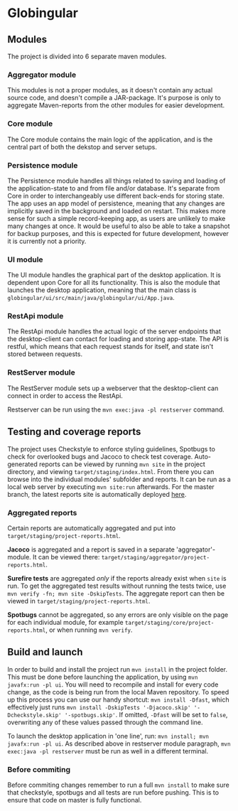 # Globingular

## Modules

The project is divided into 6 separate maven modules.

### Aggregator module
This modules is not a proper modules, as it doesn't contain any actual source code, and doesn't compile a JAR-package. It's purpose is only to aggregate Maven-reports from the other modules for easier development.

### Core module
The Core module contains the main logic of the application, and is the central part of both the dekstop and server setups.

### Persistence module
The Persistence module handles all things related to saving and loading of the application-state to and from file and/or database. It's separate from Core in order to interchangeably use different back-ends for storing state. 
The app uses an app model of persistence, meaning that any changes are implicitly saved in the background and loaded on restart.
This makes more sense for such a simple record-keeping app, as users are unlikely to make many changes at once.
It would be useful to also be able to take a snapshot for backup purposes, and this is expected for future development, however it is currently not a priority.

### UI module
The UI module handles the graphical part of the desktop application. It is dependent upon Core for all its functionality. This is also the module that launches the desktop application, meaning that the main class is `globingular/ui/src/main/java/globingular/ui/App.java`.

### RestApi module
The RestApi module handles the actual logic of the server endpoints that the desktop-client can contact for loading and storing app-state. The API is restful, which means that each request stands for itself, and state isn't stored between requests.

### RestServer module
The RestServer module sets up a webserver that the desktop-client can connect in order to access the RestApi.

Restserver can be run using the `mvn exec:java -pl restserver` command.


## Testing and coverage reports
The project uses Checkstyle to enforce styling guidelines, Spotbugs to check for overlooked bugs and Jacoco to check test coverage. Auto-generated reports can be viewed by running `mvn site` in the project directory, and viewing `target/staging/index.html`. From there you can browse into the individual modules' subfolder and reports. It can be run as a local web server by executing `mvn site:run` afterwards.
For the master branch, the latest reports site is automatically deployed [here](http://it1901.pages.stud.idi.ntnu.no/groups-2020/gr2002/gr2002/).

### Aggregated reports
Certain reports are automatically aggregated and put into `target/staging/project-reports.html`.

**Jacoco** is aggregated and a report is saved in a separate 'aggregator'-module. It can be viewed there: `target/staging/aggregator/project-reports.html`.

**Surefire tests** are aggregated *only* if the reports already exist when `site` is run.
To get the aggregated test results without running the tests twice, use
`mvn verify -fn; mvn site -DskipTests`. The aggregate report can then be viewed in `target/staging/project-reports.html`.

**Spotbugs** cannot be aggregated, so any errors are only visible on the page for each individual module, for example `target/staging/core/project-reports.html`, or when running `mvn verify`.

## Build and launch
In order to build and install the project run `mvn install` in the project folder. This must be done before launching the application, by using `mvn javafx:run -pl ui`. You will need to recompile and install for every code change, as the code is being run from the local Maven repository. To speed up this process you can use our handy shortcut: `mvn install -Dfast`, which effectively just runs `mvn install -DskipTests '-Djacoco.skip' '-Dcheckstyle.skip' '-spotbugs.skip'`. If omitted, `-Dfast` will be set to `false`, overwriting any of these values passed through the command line.

To launch the desktop application in 'one line', run: `mvn install; mvn javafx:run -pl ui`. As described above in restserver module paragraph, `mvn exec:java -pl restserver` must be run as well in a different terminal.

### Before commiting
Before commiting changes remember to run a full `mvn install` to make sure that checkstyle, spotbugs and all tests are run before pushing. This is to ensure that code on master is fully functional.
